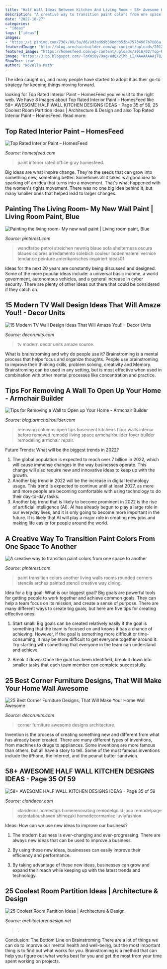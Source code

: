 ```yaml
---
title: "Half Wall Ideas Between Kitchen And Living Room ~ 58+ Awesome Half Wall Kitchen Designs Ideas"
description: "A creative way to transition paint colors from one space to another"
date: "2022-10-27"
categories:
- "ideas"
tags: ["ideas"]
images:
- "https://i.pinimg.com/736x/08/3a/d6/083ad69b368ddb53b475734907b7806a.jpg"
featuredImage: "http://blog.armchairbuilder.com/wp-content/uploads/2012/01/Columns.jpg"
featured_image: "https://homesfeed.com/wp-content/uploads/2016/02/Top-Rated-Interior-Paint-With-Gray-Wall-And-Chairs-For-Home-Office.jpg"
image: "https://3.bp.blogspot.com/-ToKWi0y79ag/WdQX2jhb_LI/AAAAAAAAjTQ/1qbRjvmonjg9EQoa6we04WkPVfPLZHliACLcBGAs/s1600/22008233_926423077530463_7866326109737252588_n.jpg"
ShowToc: true
author: "Novella Rath"
---
```



The idea caught on, and many people have started to adopt it as their go-to strategy for keeping things moving forward.

	

		
looking for Top Rated Interior Paint – HomesFeed you've visit to the right web. We have 8 Images about Top Rated Interior Paint – HomesFeed like 58+ AWESOME HALF WALL KITCHEN DESIGNS IDEAS - Page 35 of 59, 25 Coolest Room Partition Ideas | Architecture &amp; Design and also Top Rated Interior Paint – HomesFeed. Read more:
		
    
## Top Rated Interior Paint – HomesFeed

<img loading=lazy src="https://homesfeed.com/wp-content/uploads/2016/02/Top-Rated-Interior-Paint-With-Gray-Wall-And-Chairs-For-Home-Office.jpg" onerror="this.onerror=null;this.src='https://tse1.mm.bing.net/th?id=OIP.ovr83Rg4juCSwsFEwwaLXAHaLk&amp;pid=15.1';" alt="Top Rated Interior Paint – HomesFeed">

_Source: homesfeed.com_

>paint interior rated office gray homesfeed. 

	

Big ideas are what inspire change. They're the seeds that can grow into something new, something better. Sometimes all it takes is a good idea to sparking off an idea that turns into a movement. That's what happened with the women's rights movement. There was no one big idea behind it, but many smaller ones that helped lead to larger changes.

    
## Painting The Living Room- My New Wall Paint | Living Room Paint, Blue

<img loading=lazy src="https://i.pinimg.com/736x/08/3a/d6/083ad69b368ddb53b475734907b7806a.jpg" onerror="this.onerror=null;this.src='https://tse1.mm.bing.net/th?id=OIP.QdeyFH_uzOWWq6ByyQoJQAHaJ3&amp;pid=15.1';" alt="Painting the living room- My new wall paint | Living room paint, Blue">

_Source: pinterest.com_

>wandfarbe petrol streichen newniq blaue sofa shelterness oscura blaues colores arredamento solebich couleur bodenmalerei vernice tendance peinture amerikanisches inspiriert ideas01. 

	

Ideas for the next 20 years are constantly being discussed and designed. Some of the more popular ideas include: a universal basic income, a world government, autonomous vehicles, and a general increase in cyber security. There are plenty of other ideas out there that could be considered if they catch on.

    
## 15 Modern TV Wall Design Ideas That Will Amaze You!! - Decor Units

<img loading=lazy src="https://1.bp.blogspot.com/-RsAzZ_y77Pk/Vu-Pw7ze8WI/AAAAAAAADYw/tSL8192uiK8QyHHZ2i8_CnPMqf2Qx5fDA/s1600/77.jpg" onerror="this.onerror=null;this.src='https://tse2.mm.bing.net/th?id=OIP.PTaZEYdGEUM0JCb6uoh9bwHaEg&amp;pid=15.1';" alt="15 Modern TV Wall Design Ideas That Will Amaze You!! - Decor Units">

_Source: decorunits.com_

>tv modern decor units amaze source. 

	

What is brainstroming and why do people use it?
Brainstroming is a mental process that helps focus and organize thoughts. People use brainstroming to improve their thinking skills, problem solving, creativity and Memory. Brainstroming can be used in any setting, but is most effective when used in combination with other mental processes like concentration and practice.

    
## Tips For Removing A Wall To Open Up Your Home - Armchair Builder

<img loading=lazy src="http://blog.armchairbuilder.com/wp-content/uploads/2012/01/Columns.jpg" onerror="this.onerror=null;this.src='https://tse3.mm.bing.net/th?id=OIP.blv2IEGKgmoPw6Gwffnw-wHaJ4&amp;pid=15.1';" alt="Tips for Removing a Wall to Open up Your Home - Armchair Builder">

_Source: blog.armchairbuilder.com_

>removing columns open tips basement kitchens floor walls interior before removed remodel living space armchairbuilder foyer builder remodeling armchair repair. 

	

Future Trends: What will be the biggest trends in 2022?
1. The global population is expected to reach over 7 billion in 2022, which will cause immense changes in the way businesses operate. This change will also require new and innovative ideas to keep up with the growth.
2. Another big trend in 2022 will be the increase in digital technology usage. This trend is expected to continue until at least 2027, as more and more people are becoming comfortable with using technology to do their day-to-day tasks.
3. Another big trend that is likely to become prominent in 2022 is the rise of artificial intelligence (AI). AI has already begun to play a large role in our everyday lives, and it is only going to become more important in the future. It is likely that AI will play a major role in creating new jobs and making life easier for people around the world.

    
## A Creative Way To Transition Paint Colors From One Space To Another

<img loading=lazy src="https://i.pinimg.com/736x/80/5a/3c/805a3cbc4fae5be11620a04dd885db42--stencil-patterns-paint-patterns.jpg" onerror="this.onerror=null;this.src='https://tse1.mm.bing.net/th?id=OIP.zSpNwRyWq5HpONkHLIByBQHaJ4&amp;pid=15.1';" alt="A creative way to transition paint colors from one space to another">

_Source: pinterest.com_

>paint transition colors another living walls rooms rounded corners stencils arches painted stencil creative way dining. 

	

Idea for a big goal: What is our biggest goal?
Big goals are powerful tools for getting people to work together and achieve common goals. They can help a team focus on its mission, and create a sense of purpose. 
There are many different ways to create big goals, but here are five tips for creating effective ones: 

1. Start small: Big goals can be created relatively easily if the goal is something that the team is focused on and knows it has a chance of achieving. However, if the goal is something more difficult or time-consuming, it may be more difficult to get everyone together around it. Try starting with something that everyone in the team can understand and achieve. 

2. Break it down: Once the goal has been identified, break it down into smaller tasks that each team member can complete successfully.

    
## 25 Best Corner Furniture Designs, That Will Make Your Home Wall Awesome

<img loading=lazy src="https://3.bp.blogspot.com/-ToKWi0y79ag/WdQX2jhb_LI/AAAAAAAAjTQ/1qbRjvmonjg9EQoa6we04WkPVfPLZHliACLcBGAs/s1600/22008233_926423077530463_7866326109737252588_n.jpg" onerror="this.onerror=null;this.src='https://tse4.mm.bing.net/th?id=OIP.lMYY8erWSHt3mea393VKRwHaJ4&amp;pid=15.1';" alt="25 Best Corner Furniture Designs, That Will Make Your Home Wall Awesome">

_Source: decorunits.com_

>corner furniture awesome designs architecture. 

	

Invention is the process of creating something new and different from what has already been created. There are many different types of inventions, from machines to drugs to appliances. Some inventions are more famous than others, but all have a story to tell. Some of the most famous inventions include the iPhone, the Internet, and the peanut butter sandwich.

    
## 58+ AWESOME HALF WALL KITCHEN DESIGNS IDEAS - Page 35 Of 59

<img loading=lazy src="http://claridecor.com/wp-content/uploads/2019/01/58-AWESOME-HALF-WALL-KITCHEN-DESIGNS-IDEAS-35.jpg" onerror="this.onerror=null;this.src='https://tse3.mm.bing.net/th?id=OIP.HGDmaVSv4_74TXNEhCS2VgHaLH&amp;pid=15.1';" alt="58+ AWESOME HALF WALL KITCHEN DESIGNS IDEAS - Page 35 of 59">

_Source: claridecor.com_

>claridecor homestips homerenovating remodelguild jocu remodelpage ostentatioushaven shinozaki homedecormaniac luvlyfashion. 

	

Ideas: How can we use new ideas to improve our business?
1. The modern business is ever-changing and ever-progressing. There are always new ideas that can be used to improve a business.
2. By using these new ideas, businesses can easily improve their efficiency and performance.

3. By taking advantage of these new ideas, businesses can grow and expand their reach while keeping up with the latest trends and technology.

    
## 25 Coolest Room Partition Ideas | Architecture &amp; Design

<img loading=lazy src="https://cdn.architecturendesign.net/wp-content/uploads/2014/08/753.jpg" onerror="this.onerror=null;this.src='https://tse1.mm.bing.net/th?id=OIP.vY66Fsip9dzeE_fMcrXXUQHaLK&amp;pid=15.1';" alt="25 Coolest Room Partition Ideas | Architecture &amp; Design">

_Source: architecturendesign.net_

>. 

	

Conclusion: The Bottom Line on Brainstroming
There are a lot of things we can do to improve our mental health and well-being, but the most important thing is to find out what works for you. Brainstroming is a method that can help you figure out what works best for you and get the most from your time spent working on projects.


